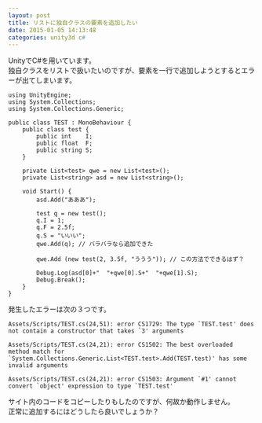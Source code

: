 ```yaml
---
layout: post
title: リストに独自クラスの要素を追加したい
date: 2015-01-05 14:13:48
categories: unity3d c#
---
```

<p>UnityでC#を用いています。<br>
独自クラスをリストで扱いたいのですが、要素を一行で追加しようとするとエラーが出てしまいます。</p>

<pre class="lang-cs prettyprint-override"><code>using UnityEngine;
using System.Collections;
using System.Collections.Generic;

public class TEST : MonoBehaviour {
    public class test {
        public int    I;
        public float  F;
        public string S;
    }

    private List&lt;test&gt; qwe = new List&lt;test&gt;();
    private List&lt;string&gt; asd = new List&lt;string&gt;();

    void Start() {
        asd.Add("あああ");

        test q = new test();
        q.I = 1;
        q.F = 2.5f;
        q.S = "いいい";
        qwe.Add(q); // バラバラなら追加できた

        qwe.Add (new test(2, 3.5f, "ううう")); // この方法でできるはず？

        Debug.Log(asd[0]+"  "+qwe[0].S+"  "+qwe[1].S);
        Debug.Break();
    }
}
</code></pre>

<p>発生したエラーは次の３つです。</p>

<pre><code>Assets/Scripts/TEST.cs(24,51): error CS1729: The type `TEST.test' does not contain a constructor that takes `3' arguments

Assets/Scripts/TEST.cs(24,21): error CS1502: The best overloaded method match for `System.Collections.Generic.List&lt;TEST.test&gt;.Add(TEST.test)' has some invalid arguments

Assets/Scripts/TEST.cs(24,21): error CS1503: Argument `#1' cannot convert `object' expression to type `TEST.test'
</code></pre>

<p>サイト内のコードをコピーしたりもしたのですが、何故か動作しません。<br>
正常に追加するにはどうしたら良いでしょうか？</p>
